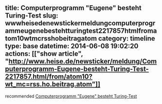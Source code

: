 title: Computerprogramm "Eugene" besteht Turing-Test
slug: wwwheisedenewstickermeldungcomputerprogrammeugenebestehtturingtest2217857htmlfromatom10wtmcrsshobeitragatom
category: timeline
type: base
datetime: 2014-06-08 19:02:20
actions: [["show article", "http://www.heise.de/newsticker/meldung/Computerprogramm-Eugene-besteht-Turing-Test-2217857.html/from/atom10?wt_mc=rss.ho.beitrag.atom"]]
---
recommended [Computerprogramm "Eugene" besteht Turing-Test](http://www.heise.de/newsticker/meldung/Computerprogramm-Eugene-besteht-Turing-Test-2217857.html/from/atom10?wt_mc=rss.ho.beitrag.atom)

